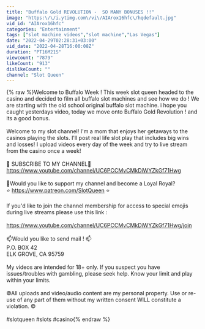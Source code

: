 ```yaml
---
title: "Buffalo Gold REVOLUTION -  SO MANY BONUSES !!"
image: "https:\/\/i.ytimg.com\/vi\/AIArox16hfc\/hqdefault.jpg"
vid_id: "AIArox16hfc"
categories: "Entertainment"
tags: ["slot machine videos","slot machine","Las Vegas"]
date: "2022-04-29T02:28:31+03:00"
vid_date: "2022-04-28T16:00:08Z"
duration: "PT16M21S"
viewcount: "7879"
likeCount: "913"
dislikeCount: ""
channel: "Slot Queen"
---
```

{% raw %}Welcome to Buffalo Week ! This week slot queen headed to the casino and decided to film all buffalo slot machines and see how we do ! We are starting with the old school original buffalo slot machine. i hope you caught yesterdays video, today we move onto Buffalo Gold Revolution ! and its a good bonus. <br /><br />Welcome to my slot channel! I'm a mom that enjoys her getaways to the casinos playing the slots. I'll post real life slot play that includes big wins and losses! I upload videos every day of the week and try to live stream from the casino once a week! <br /> <br />🔴 SUBSCRIBE TO MY CHANNEL🔴 <a rel="nofollow" target="blank" href="https://www.youtube.com/channel/UC6PCCMvCMkDiWYZkGf71Hwg">https://www.youtube.com/channel/UC6PCCMvCMkDiWYZkGf71Hwg</a><br /><br />💜Would you like to support my channel and become a Loyal Royal?<br />⭐ <a rel="nofollow" target="blank" href="https://www.patreon.com/SlotQueen">https://www.patreon.com/SlotQueen</a> ⭐<br /><br />If you'd like to join the channel membership for access to special emojis during live streams please use this link :<br /><br /><a rel="nofollow" target="blank" href="https://www.youtube.com/channel/UC6PCCMvCMkDiWYZkGf71Hwg/join">https://www.youtube.com/channel/UC6PCCMvCMkDiWYZkGf71Hwg/join</a><br /><br />📫Would you like to send mail !  📫<br />                   P.O. BOX 42<br />         ELK GROVE, CA 95759<br /><br />My videos are intended for 18+ only. If you suspect you have issues/troubles with gambling, please seek help. Know your limit and play within your limits.<br /><br />©All uploads and video/audio content are my personal property. Use or re-use of any part of them without my written consent WILL constitute a violation. ©<br /><br />#slotqueen #slots #casino{% endraw %}
